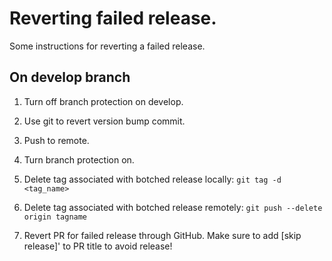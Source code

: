 # Reverting failed release.

Some instructions for reverting a failed release.

## On develop branch

1. Turn off branch protection on develop. 

2. Use git to revert version bump commit.

3. Push to remote.

4. Turn branch protection on.

5. Delete tag associated with botched release locally: `git tag -d <tag_name>`

6. Delete tag associated with botched release remotely: `git push --delete origin tagname`

7. Revert PR for failed release through GitHub. Make sure to add [skip release]' to PR title to avoid release!



